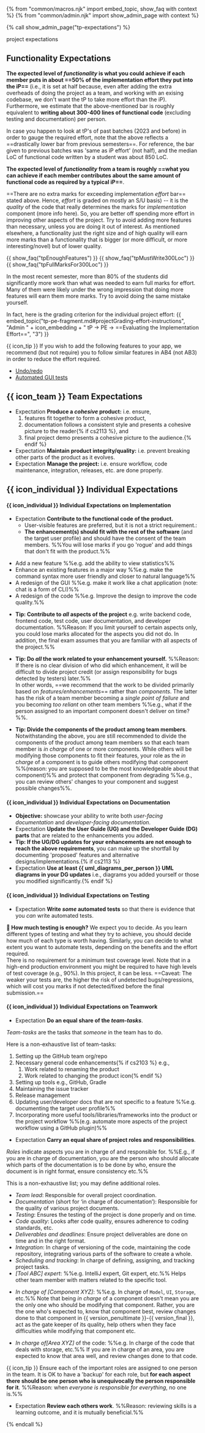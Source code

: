{% from "common/macros.njk" import embed_topic, show_faq with context %}
{% from "common/admin.njk" import show_admin_page with context %}

{% call show_admin_page("tp-expectations") %}
<div id="main">

<span class="keyword d-none">project expectations</span>

<!-- ==================================================================================================== -->
<div id="functionalityExpectations">

<h2 class="text-white bg-danger p-1">Functionality Expectations</h2>

<div tags="m--cs2103" id="functionality-expectations">

**The expected level of _functionality_ is what you could achieve if each member puts in about ==50% of the implementation effort they put into the iP==** (i.e., it is set at half because, even after adding the extra overheads of doing the project as a team, and working with an exising codebase, we don't want the tP to take more effort than the iP).<br>
Furthermore, we estimate that the above-mentioned bar is roughly equivalent to **writing about 300-400 lines of functional code** (excluding testing and documentation) per person.

<box type="important" seamless>

  In case you happen to look at tP's of past batches (2023 and before) in order to gauge the required effort, note that the above reflects a ==drastically lower bar from previous semesters==. For reference, the bar given to previous batches was 'same as iP effort' (not half), and the median LoC of functional code written by a student was about 850 LoC.
</box>
</div>
<div tags="m--cs2113">

**The expected level of _functionality_ from a team is roughly ==what you can achieve if each member contributes about the same amount of functional code as required by a <tooltip content="i.e., if all requirements were met at the _minimal_ level specified">typical iP</tooltip>==**.
</div>

==There are no extra marks for exceeding implementation _effort_ bar== stated above. Hence, _effort_ is graded on mostly an S/U basis) -- it is the _quality_ of the code that really determines the marks for _implementation_ component (more info <trigger trigger="click" for="modal:tPexpectations-implementationGrading">here</trigger>).  So, you are better off spending more effort in improving other aspects of the project. Try to avoid adding more features than necessary, unless you are doing it out of interest. As mentioned elsewhere, a functionality just the right size and of high quality will earn more marks than a functionality that is bigger (or more difficult, or more interesting/novel) but of lower quality.

<div tags="m--cs2103">

{{ show_faq("tpEnoughFeatures") }}
{{ show_faq("tpMustWrite300Loc") }}
{{ show_faq("tpFullMarksFor300Loc") }}
<p/>
</div>

<modal large header="tP: Grading [extract] → " id="modal:tPexpectations-implementationGrading">
  <include src="tp-grading.md#grading-implementation"/>
</modal>

<box type="important" tags="m--cs2113" seamless>

In the most recent semester, more than 80% of the students did significantly more work than what was needed to earn full marks for effort. Many of them were likely under the wrong impression that doing more features will earn them more marks. Try to avoid doing the same mistake yourself.

In fact, here is the grading criterion for the individual project effort:
{{ embed_topic("tp-pe-fragment.md#projectGrading-effort-instructions", "Admin " + icon_embedding + " tP → PE → ==Evaluating the  Implementation Effort==", "3") }}
</box>

<box tags="m--cs2103">

{{ icon_tip }} If you wish to add the following features to your app, we recommend (but not require) you to follow similar features in AB4 (not AB3) in order to reduce the effort required.
  * [Undo/redo](https://se-education.org/addressbook-level4/DeveloperGuide.html#undo-redo-feature)
  * [Automated GUI tests](https://se-education.org/addressbook-level4/Testing.html#types-of-tests)
</box>

</div>
<!-- ==================================================================================================== -->
<div id="teamExpectations">

<h2 class="text-white bg-success p-1">{{ icon_team }} Team Expectations</h2>

* <span class="badge bg-success">Expectation</span> <span class="text-success">**Produce a _cohesive_ product:**</span> i.e. ensure,
  1. features fit together to form a cohesive product,
  1. documentation follows a consistent style and presents a cohesive picture to the reader{% if cs2113 %}, and
  1. final project demo presents a cohesive picture to the audience.{% endif %}
* <span class="badge bg-success">Expectation</span> <span class="text-success">**Maintain product integrity/quality:**</span> i.e. prevent breaking other parts of the product as it evolves. <span tags="m--cs2103 m--cs2113">
* <span class="badge bg-success">Expectation</span> <span class="text-success">**Manage the project:**</span> i.e. ensure workflow, code maintenance, integration, releases, etc. are done properly.
</span>

</div>
<!-- ==================================================================================================== -->
<div id="individualExpectations">

<h2 class="text-white bg-info p-1">{{ icon_individual }} Individual Expectations</h2>

#### <span class="badge bg-info">{{ icon_individual }} Individual</span> <span class="text-info">Expectations on Implementation</span>

* <span class="badge bg-info">Expectation</span> <span class="text-info">**Contribute to the functional code of the product.**</span>
  * User-visible features are preferred, but it is not a strict requirement.:
  * **The enhancement(s) should fit with the rest of the software** (and the target user profile) and should have the consent of the team members. %%You will lose marks if you go 'rogue' and add things that don't fit with the product.%%

<div tags="m--cs2103" class="indented-level2">

<panel type="seamless" header="Some example enhancements" >

  * Add a new feature %%e.g. add the ability to view statistics%%
  * Enhance an existing features in a major way %%e.g. make the command syntax more user friendly and closer to natural language%%
  * A redesign of the GUI %%e.g. make it work like a chat application (note: chat is a form of CLI)%%
  * A redesign of the code %%e.g. Improve the design to improve the code quality.%%

</panel><p/>
</div>

* **Tip: Contribute to _all_ aspects of the project** e.g. write backend code, frontend code, test code, user documentation, and developer documentation. %%Reason: If you limit yourself to certain aspects only, you could lose marks allocated for the aspects you did not do. In addition, the final exam assumes that you are familiar with all aspects of the project.%%

* **Tip: Do _all_ the work related to your enhancement yourself.** %%Reason: If there is no clear division of who did which enhancement, it will be difficult to divide project credit (or assign responsibility for bugs detected by testers) later.%%<br>
  In other words, ==we recommend that the work to be divided primarily based on _features/enhancements_== rather than _components_. The latter has the risk of a team member becoming a _single point of failure_ and you becoming _too reliant_ on other team members %%e.g., what if the person assigned to an important component doesn't deliver on time?%%.

<div tags="m--cs2103">

* **Tip: Divide the components of the product among team members**. Notwithstanding the above, you are still recommended to divide the components of the product among team members so that each team member is _in charge_ of one or more components. While others will be modifying those components to fit their features, your role as the _in charge_ of a component is to guide others modifying that component %%(reason: you are supposed to be the most knowledgeable about that component)%% and protect that component from degrading %%e.g., you can review others' changes to your component and suggest possible changes%%.
</div>


#### <span class="badge bg-info">{{ icon_individual }} Individual</span> <span class="text-info">Expectations on Documentation</span>

* **Objective:** showcase your ability to write both _user-facing documentation_ and _developer-facing documentation_.
* <span class="badge bg-info">Expectation</span> <span class="text-info">**Update the User Guide (UG) and the Developer Guide (DG) parts**</span> that are related to the enhancements you added.
* **Tip: If the UG/DG updates for your enhancements are not enough to reach the above requirements**, you can make up the shortfall by documenting 'proposed' features and alternative designs/implementations.{% if cs2113 %}
* <span class="badge bg-info">Expectation</span> <span class="text-info">**Use at least {{ uml_diagrams_per_person }} UML diagrams in your DG updates**</span> i.e., diagrams you added yourself or those you modified significantly.{% endif %}

#### <span class="badge bg-info">{{ icon_individual }} Individual</span> <span class="text-info">Expectations on Testing</span>

<div id="testing-expectations">

* <span class="badge bg-info">Expectation</span> <span class="text-info">**Write _some_ automated tests**</span> so that there is evidence that you _can_ write automated tests.

<div class="indented-level2">

<box>

**:thinking: How much testing is enough?** We expect you to decide. As you learn different types of testing and what they try to achieve, you should decide how much of each type is worth having. Similarly, you can decide to what extent you want to automate tests, depending on the benefits and the effort required.<br>
There is no requirement for a minimum test coverage level. Note that in a high-end production environment you might be required to have high levels of test coverage (e.g., 90%). In this project, it can be less. ==Caveat: The weaker your tests are, the higher the risk of undetected bugs/regressions, which will cost you marks if not detected/fixed before the final submission.==
</box>
</div>

</div>

#### <span class="badge bg-info">{{ icon_individual }} Individual</span> <span class="text-info">Expectations on Teamwork</span>

* <span class="badge bg-info">Expectation</span> <span class="text-info">**Do an equal share of the _team-tasks_**.</span>

<div id="team-tasks" class="indented-level2">

<box>

_Team-tasks_ are the tasks that _someone_ in the team has to do.

<panel type="seamless" header="{{ icon_example }} Examples of team-tasks">

<span id="example-team-tasks">

Here is a non-exhaustive list of team-tasks:

1. Setting up the GitHub team org/repo
1. Necessary general code enhancements{% if cs2103 %} e.g.,
   1. Work related to renaming the product
   1. Work related to changing the product icon{% endif %}
1. Setting up tools e.g., GitHub, Gradle
1. Maintaining the issue tracker
1. Release management
1. Updating user/developer docs that are not specific to a feature %%e.g. documenting the target user profile%%
1. Incorporating more useful tools/libraries/frameworks into the product or the project workflow %%(e.g. automate more aspects of the project workflow using a GitHub plugin)%%

</span>
</panel><p/>
</box>
</div>

* <span class="badge bg-info">Expectation</span> <span class="text-info">**Carry an equal share of project roles and responsibilities**.</span>

<div class="indented-level2">

<box>
<span id="roles">

_Roles_ indicate aspects you are in charge of and responsible for. %%E.g., if you are in charge of documentation, you are the person who should allocate which parts of the documentation is to be done by who, ensure the document is in right format, ensure consistency etc.%%

<panel type="seamless" header="{{ icon_example }} Example roles and responsibilities">

This is a non-exhaustive list; you may define additional roles.

* _Team lead_: Responsible for overall project coordination.
* _Documentation_ (short for ‘in charge of documentation’): Responsible for the quality of various project documents.
* _Testing_: Ensures the testing of the project is done properly and on time.
* _Code quality_: Looks after code quality, ensures adherence to coding standards, etc.
* _Deliverables and deadlines_: Ensure project deliverables are done on time and in the right format.
* _Integration_: In charge of versioning of the code, maintaining the code repository, integrating various parts of the software to create a whole.
* _Scheduling and tracking_: In charge of defining, assigning, and tracking project tasks.
* _[Tool ABC] expert_: %%e.g. IntelliJ expert, Git expert, etc.%% Helps other team member with matters related to the specific tool.

<div tags="m--cs2103">

* _In charge of [Component XYZ]_: %%e.g. In charge of `Model`, `UI`, `Storage`, etc.%% Note that being _in charge_ of a component doesn't mean you are the only one who should be modifying that component. Rather, you are the one who's expected to, know that component best, review changes done to that component in {{ version_penultimate }}-{{ version_final }}, act as the gate keeper of its quality, help others when they face difficulties while modifying that component etc.
</div>
<div tags="m--cs2113">

* _In charge of[Area XYZ]_ of the code: %%e.g. In charge of the code that deals with storage, etc.%% If you are in charge of an area, you are expected to know that area well, and review changes done to that code.
</div>
</panel><p/>

{{ icon_tip }} Ensure each of the important roles are assigned to one person in the team. It is OK to have a 'backup' for each role, but **for each aspect there should be one person who is unequivocally the person responsible for it**. %%Reason: when _everyone is responsible for everything_, no one is.%%
</span>
</box>
</div>

* <span class="badge bg-info">Expectation</span> <span class="text-info">**Review each others work**.</span> %%Reason: reviewing skills is a learning outcome, and it is mutually beneficial.%%

</div>
<!-- ==================================================================================================== -->

</div>
{% endcall %}
